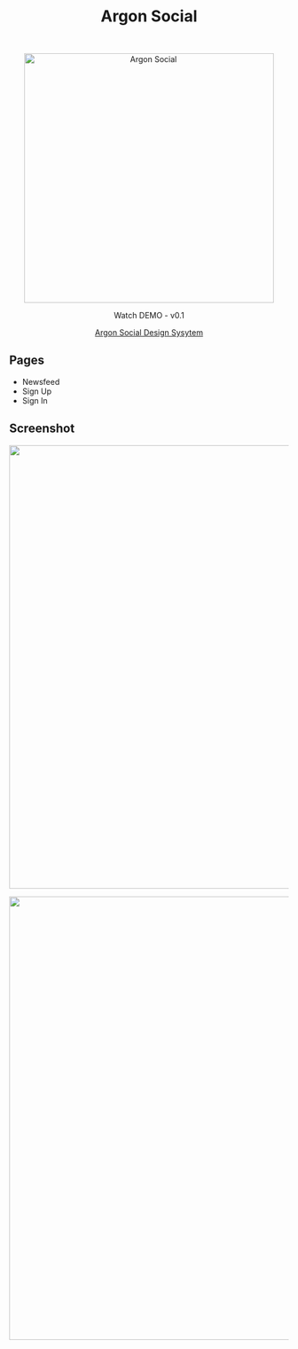 <h1 align="center"> Argon Social </h1> <br>
<p align="center">
  <a href="https://artmin96.github.io/ruah-social/">
    <img alt="Argon Social" title="Argon Social" src="https://github.com/ArtMin96/ruah-social/blob/master/assets/images/logo-256x256.png" width="450">
  </a>
</p>

<p align="center">
  Watch DEMO - v0.1
</p>

<p align="center">
  <a href="https://artmin96.github.io/ruah-social/">
    Argon Social Design Sysytem
  </a>
</p>

<!-- START doctoc generated TOC please keep comment here to allow auto update -->
<!-- DON'T EDIT THIS SECTION, INSTEAD RE-RUN doctoc TO UPDATE -->
## Pages

- Newsfeed
- Sign Up
- Sign In

<!-- END doctoc generated TOC please keep comment here to allow auto update -->

## Screenshot

<p align="center">
  <img src = "https://github.com/ArtMin96/argon-social/blob/master/screenshots/Screenshot-1.png" width=800>
</p>

<p align="center">
  <img src = "https://github.com/ArtMin96/argon-social/blob/master/screenshots/Screenshot-3.png" width=800>
</p>